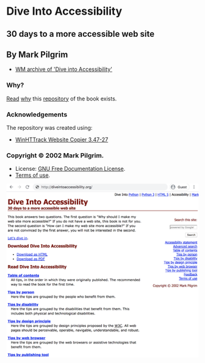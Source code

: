 # Dive Into Accessibility

## 30 days to a more accessible web site
## By Mark Pilgrim

 * [WM archive of 'Dive into Accessibility'][archive]

### Why?

[Read][] [why][] this [repository][] of the book exists.

### Acknowledgements

The repository was created using:

* [WinHTTrack Website Copier 3.47-27][httrack]

### Copyright © 2002 Mark Pilgrim.

 * License: [GNU Free Documentation License][fdl].
 * [Terms of use][terms].

!['Dive Into' screenshot 01](images/dive-screenshot-01.png)

[Dive into - .info]: https://web.archive.org/web/*/http://diveintoaccessibility.info/
[archive]: https://web.archive.org/web/20110927131211/http://diveintoaccessibility.org/
  "Wayback Machine archive, from 2011-09-27."
[Read]: https://meyerweb.com/eric/thoughts/2011/10/04/searching-for-mark-pilgrim/
  "'Searching for Mark..' by Eric Meyer, 2011-10-04"
[why]:  https://html5doctor.com/dive-into-html5-doctor/ "Blog post by Oli Studholme, 2011-10-17."
[repository]: https://github.com/nfreear/diveintoaccessibility "Archived, 2015-02-10."
[fdl]: http://gnu.org/licenses/fdl-1.1.html "GNU Free Documentation License, Version 1.1"
[terms]: https://web.archive.org/web/20110927131332/diveintoaccessibility.org/terms_of_use.html
  "Terms of use (archive), on 2011-09-27."
[goodreads]: https://goodreads.com/book/show/12803358-dive-into-accessibility
[pdf]: https://kisd.de/~tom/ia/downloads/andere_accessibility.pdf
  "PDF of 'Dive Into Accessibility', on <kisd.de> (86 pages) (Cologne Int. School
of Design)"
[httrack]: https://www.httrack.com/
[was]: http://diveintoaccessibility.info
